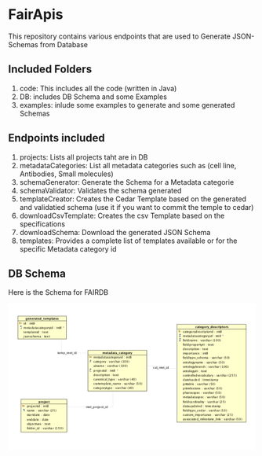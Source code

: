 # FairApis

This repository contains various endpoints that are used to Generate JSON-Schemas from Database

## Included Folders ##

1. code: This includes all the code (written in Java)
2. DB: includes DB Schema and some Examples
3. examples: inlude some examples to generate and some generated Schemas

## Endpoints included ##

1. projects: Lists all projects taht are in DB
2. metadataCategories: List all metadata categories such as (cell line, Antibodies, Small molecules)
3. schemaGenerator: Generate the Schema for a Metadata categorie
4. schemaValidator: Validates the schema generated
5. templateCreator: Creates the Cedar Template based on the generated and validatied schema (use it if you want to commit the temple to cedar)
6. downloadCsvTemplate: Creates the csv Template based on the specifications
7. downloadSchema:  Download the generated JSON Schema
8. templates: Provides a complete list of templates available or for the specific Metadata category id

## DB Schema ##

Here is the Schema for FAIRDB

![Schema](FAIRDB_SCHEMA.png)


